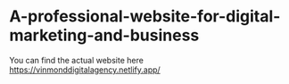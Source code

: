 # A-professional-website-for-digital-marketing-and-business 
You can find the actual website here https://vinmonddigitalagency.netlify.app/
